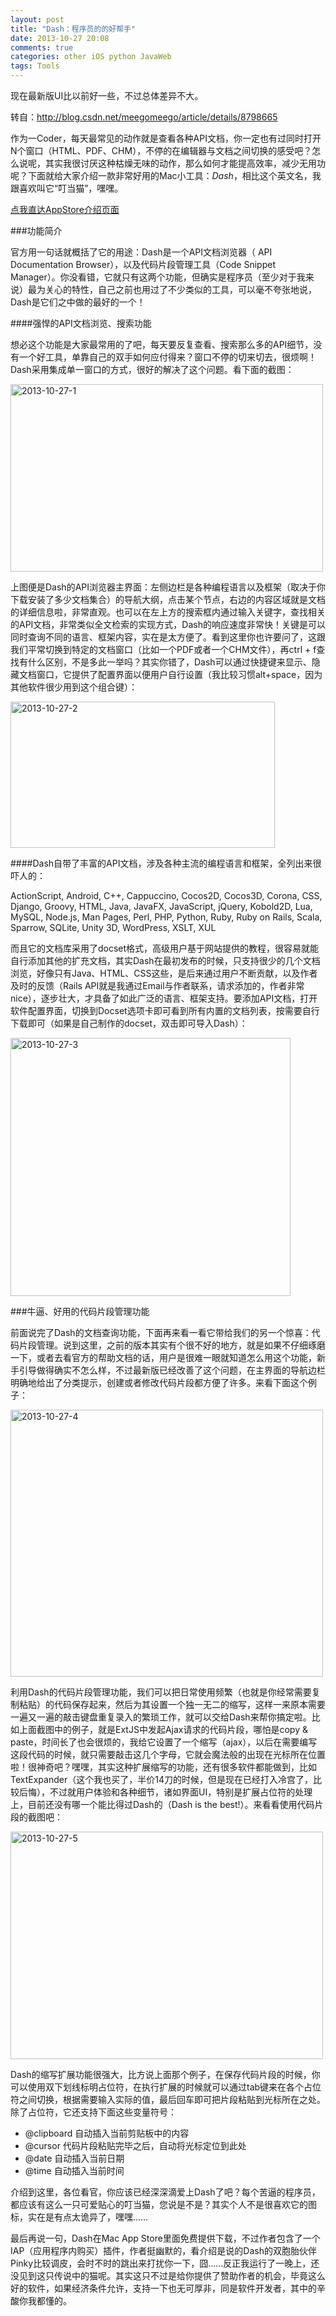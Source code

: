 ```yaml
---
layout: post
title: "Dash：程序员的的好帮手"
date: 2013-10-27 20:08
comments: true
categories: other iOS python JavaWeb
tags: Tools
---
```


现在最新版UI比以前好一些，不过总体差异不大。

转自：http://blog.csdn.net/meegomeego/article/details/8798665

作为一Coder，每天最常见的动作就是查看各种API文档，你一定也有过同时打开N个窗口（HTML、PDF、CHM），不停的在编辑器与文档之间切换的感受吧？怎么说呢，其实我很讨厌这种枯燥无味的动作，那么如何才能提高效率，减少无用功呢？下面就给大家介绍一款非常好用的Mac小工具：*Dash*，相比这个英文名，我跟喜欢叫它“叮当猫”，嘿嘿。

[点我直达AppStore介绍页面](http://itunes.apple.com/cn/app/dash-docs-snippets/id458034879?mt=12)

###功能简介

官方用一句话就概括了它的用途：Dash是一个API文档浏览器（ API Documentation Browser），以及代码片段管理工具（Code Snippet Manager）。你没看错，它就只有这两个功能，但确实是程序员（至少对于我来说）最为关心的特性，自己之前也用过了不少类似的工具，可以毫不夸张地说，Dash是它们之中做的最好的一个！

<!-- more -->

####强悍的API文档浏览、搜索功能

想必这个功能是大家最常用的了吧，每天要反复查看、搜索那么多的API细节，没有一个好工具，单靠自己的双手如何应付得来？窗口不停的切来切去，很烦啊！Dash采用集成单一窗口的方式，很好的解决了这个问题。看下面的截图：

<a href="http://www.flickr.com/photos/105999540@N03/10511272486/" title="2013-10-27-1 by EricShj, on Flickr"><img src="http://farm4.staticflickr.com/3789/10511272486_dc57f954a1.jpg" width="500" height="300" alt="2013-10-27-1"></a>

上图便是Dash的API浏览器主界面：左侧边栏是各种编程语言以及框架（取决于你下载安装了多少文档集合）的导航大纲，点击某个节点，右边的内容区域就是文档的详细信息啦，非常直观。也可以在左上方的搜索框内通过输入关键字，查找相关的API文档，非常类似全文检索的实现方式，Dash的响应速度非常快！关键是可以同时查询不同的语言、框架内容，实在是太方便了。看到这里你也许要问了，这跟我们平常切换到特定的文档窗口（比如一个PDF或者一个CHM文件），再ctrl + f查找有什么区别，不是多此一举吗？其实你错了，Dash可以通过快捷键来显示、隐藏文档窗口，它提供了配置界面以便用户自行设置（我比较习惯alt+space，因为其他软件很少用到这个组合键）：

<a href="http://www.flickr.com/photos/105999540@N03/10511306334/" title="2013-10-27-2 by EricShj, on Flickr"><img src="http://farm8.staticflickr.com/7356/10511306334_106b3b2151.jpg" width="423" height="234" alt="2013-10-27-2"></a>


####Dash自带了丰富的API文档，涉及各种主流的编程语言和框架，全列出来很吓人的：
 
ActionScript, Android, C++, Cappuccino, Cocos2D, Cocos3D, Corona, CSS, Django, Groovy, HTML, Java, JavaFX, JavaScript, jQuery, Kobold2D, Lua, MySQL, Node.js, Man Pages, Perl, PHP, Python, Ruby, Ruby on Rails, Scala, Sparrow, SQLite, Unity 3D, WordPress, XSLT, XUL  


而且它的文档库采用了docset格式，高级用户基于网站提供的教程，很容易就能自行添加其他的扩充文档，其实Dash在最初发布的时候，只支持很少的几个文档浏览，好像只有Java、HTML、CSS这些，是后来通过用户不断贡献，以及作者及时的反馈（Rails API就是我通过Email与作者联系，请求添加的，作者非常nice），逐步壮大，才具备了如此广泛的语言、框架支持。要添加API文档，打开软件配置界面，切换到Docset选项卡即可看到所有内置的文档列表，按需要自行下载即可（如果是自己制作的docset，双击即可导入Dash）：

<a href="http://www.flickr.com/photos/105999540@N03/10511306294/" title="2013-10-27-3 by EricShj, on Flickr"><img src="http://farm3.staticflickr.com/2845/10511306294_444ab45252.jpg" width="448" height="413" alt="2013-10-27-3"></a>

###牛逼、好用的代码片段管理功能

前面说完了Dash的文档查询功能，下面再来看一看它带给我们的另一个惊喜：代码片段管理。说到这里，之前的版本其实有个很不好的地方，就是如果不仔细琢磨一下，或者去看官方的帮助文档的话，用户是很难一眼就知道怎么用这个功能，新手引导做得确实不怎么样，不过最新版已经改善了这个问题，在主界面的导航边栏明确地给出了分类提示，创建或者修改代码片段都方便了许多。来看下面这个例子：

<a href="http://www.flickr.com/photos/105999540@N03/10511306354/" title="2013-10-27-4 by EricShj, on Flickr"><img src="http://farm3.staticflickr.com/2856/10511306354_5e64bc1f92.jpg" width="500" height="427" alt="2013-10-27-4"></a>
 
利用Dash的代码片段管理功能，我们可以把日常使用频繁（也就是你经常需要复制粘贴）的代码保存起来，然后为其设置一个独一无二的缩写，这样一来原本需要一遍又一遍的敲击键盘重复录入的繁琐工作，就可以交给Dash来帮你搞定啦。比如上面截图中的例子，就是ExtJS中发起Ajax请求的代码片段，哪怕是copy & paste，时间长了也会很烦的，我给它设置了一个缩写（ajax），以后在需要编写这段代码的时候，就只需要敲击这几个字母，它就会魔法般的出现在光标所在位置啦！很神奇吧？嘿嘿，其实这种扩展缩写的功能，还有很多软件都能做到，比如TextExpander（这个我也买了，半价14刀的时候，但是现在已经打入冷宫了，比较后悔），不过就用户体验和各种细节，诸如界面UI，特别是扩展占位符的处理上，目前还没有哪一个能比得过Dash的（Dash is the best!）。来看看使用代码片段的截图吧：

<a href="http://www.flickr.com/photos/105999540@N03/10511306264/" title="2013-10-27-5 by EricShj, on Flickr"><img src="http://farm3.staticflickr.com/2885/10511306264_3e3709bce1.jpg" width="500" height="364" alt="2013-10-27-5"></a>
 
Dash的缩写扩展功能很强大，比方说上面那个例子，在保存代码片段的时候，你可以使用双下划线标明占位符，在执行扩展的时候就可以通过tab键来在各个占位符之间切换，根据需要输入实际的值，最后回车即可把片段粘贴到光标所在之处。除了占位符，它还支持下面这些变量符号：

   * @clipboard 自动插入当前剪贴板中的内容
   * @cursor 代码片段粘贴完毕之后，自动将光标定位到此处
   * @date 自动插入当前日期
   * @time 自动插入当前时间

介绍到这里，各位看官，你应该已经深深滴爱上Dash了吧？每个苦逼的程序员，都应该有这么一只可爱贴心的叮当猫，您说是不是？其实个人不是很喜欢它的图标，实在是有点太诡异了，嘿嘿……
 
最后再说一句，Dash在Mac App Store里面免费提供下载，不过作者包含了一个IAP（应用程序内购买）插件，作者挺幽默的，看介绍是说的Dash的双胞胎伙伴Pinky比较调皮，会时不时的跳出来打扰你一下，囧……反正我运行了一晚上，还没见到这只传说中的猫呢。其实这只不过是给你提供了赞助作者的机会，毕竟这么好的软件，如果经济条件允许，支持一下也无可厚非，同是软件开发者，其中的辛酸你我都懂的。